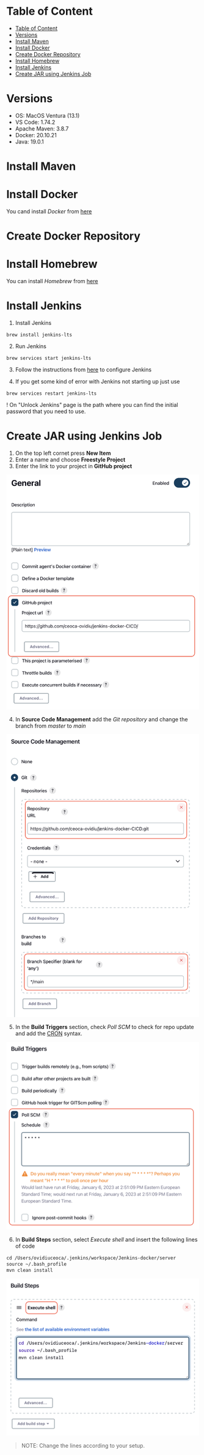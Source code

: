 # Table of Content

- [Table of Content](#table-of-content)
- [Versions](#versions)
- [Install Maven](#install-maven)
- [Install Docker](#install-docker)
- [Create Docker Repository](#create-docker-repository)
- [Install Homebrew](#install-homebrew)
- [Install Jenkins](#install-jenkins)
- [Create JAR using Jenkins Job](#create-jar-using-jenkins-job)

# Versions

- OS: MacOS Ventura (13.1)
- VS Code: 1.74.2
- Apache Maven: 3.8.7
- Docker: 20.10.21
- Java: 19.0.1

# Install Maven

# Install Docker

You cand install *Docker* from [here](https://www.docker.com)

# Create Docker Repository

# Install Homebrew

You can install *Homebrew* from [here](https://brew.sh)

# Install Jenkins

1. Install Jenkins
   
```
brew install jenkins-lts
```
2. Run Jenkins

```
brew services start jenkins-lts
```

3. Follow the instructions from [here](https://github.com/ceoca-ovidiu/jenkins/blob/main/README.md) to configure Jenkins

4. If you get some kind of error with Jenkins not starting up just use

```
brew services restart jenkins-lts
```

! On "Unlock Jenkins" page is the path where you can find the initial password that you need to use.

# Create JAR using Jenkins Job

1. On the top left cornet press **New Item**
2. Enter a name and choose **Freestyle Project**
3. Enter the link to your project in **GitHub project**
   
![jenkins_github_project](media/jenkins_github_project.png)

4. In **Source Code Management** add the *Git repository* and change the branch from *master* to *main*

![jenkins_git_repo](media/jenkins_git_repo.png)

5. In the **Build Triggers** section, check *Poll SCM* to check for repo update and add the [CRON](https://en.wikipedia.org/wiki/Cron#CRON_expression) syntax.

![jenkins_build_trig](media/jenkins_build_trig.png)

6. In **Build Steps** section, select *Execute shell* and insert the following lines of code

```
cd /Users/ovidiuceoca/.jenkins/workspace/Jenkins-docker/server
source ~/.bash_profile
mvn clean install
```

![jenkins_build_steps](media/jenkins_build_steps.png)

> NOTE: Change the lines according to your setup. 